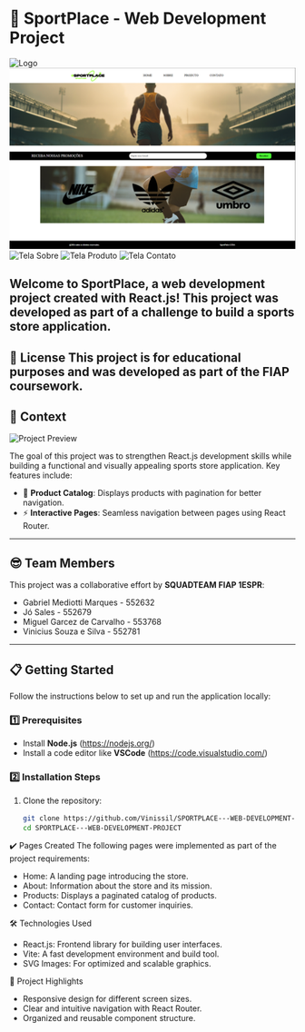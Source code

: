 # 🚀 SportPlace - Web Development Project

![Logo](https://github.com/Vinissil/SPORTPLACE---WEB-DEVELOPMENT-PROJECT/blob/main/src/assets/img/logo.svg)
![Tela Inicial](https://github.com/Vinissil/SPORTPLACE/blob/main/src/assets/img/tela%20incial%20sportplace.png)
![Tela Sobre]()
![Tela Produto]()
![Tela Contato]()

Welcome to **SportPlace**, a web development project created with **React.js**! This project was developed as part of a challenge to build a sports store application.
---
📜 License
This project is for educational purposes and was developed as part of the FIAP coursework.
---

## 🧠 Context

![Project Preview](https://github.com/Vinissil/SPORTPLACE---WEB-DEVELOPMENT-PROJECT/blob/main/src/assets/img/imageminicial.svg)

The goal of this project was to strengthen React.js development skills while building a functional and visually appealing sports store application. Key features include:

- 📄 **Product Catalog**: Displays products with pagination for better navigation.
- ⚡ **Interactive Pages**: Seamless navigation between pages using React Router.

---

## 😎 Team Members

This project was a collaborative effort by **SQUADTEAM FIAP 1ESPR**:

- Gabriel Mediotti Marques - 552632  
- Jó Sales - 552679  
- Miguel Garcez de Carvalho - 553768  
- Vinicius Souza e Silva - 552781  

---

## 📋 Getting Started

Follow the instructions below to set up and run the application locally:

### 1️⃣ Prerequisites
- Install **Node.js** (https://nodejs.org/)
- Install a code editor like **VSCode** (https://code.visualstudio.com/)

### 2️⃣ Installation Steps
1. Clone the repository:
   ```bash
   git clone https://github.com/Vinissil/SPORTPLACE---WEB-DEVELOPMENT-PROJECT.git
   cd SPORTPLACE---WEB-DEVELOPMENT-PROJECT

✔️ Pages Created
The following pages were implemented as part of the project requirements:

- Home: A landing page introducing the store.
- About: Information about the store and its mission.
- Products: Displays a paginated catalog of products.
- Contact: Contact form for customer inquiries.

🛠️ Technologies Used
- React.js: Frontend library for building user interfaces.
- Vite: A fast development environment and build tool.
- SVG Images: For optimized and scalable graphics.

🔗 Project Highlights
- Responsive design for different screen sizes.
- Clear and intuitive navigation with React Router.
- Organized and reusable component structure.

